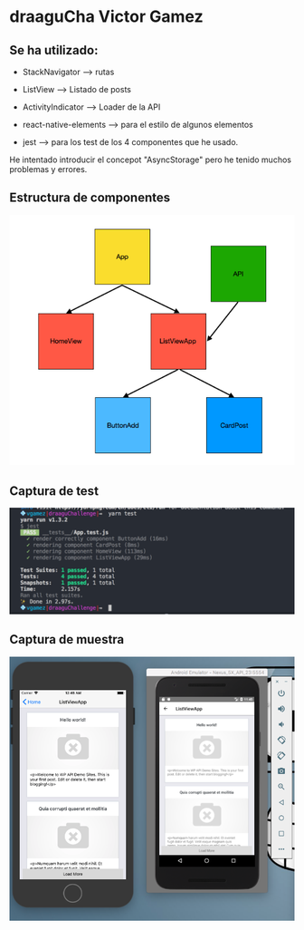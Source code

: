 # draaguCha Victor Gamez
## Se ha utilizado: 

- StackNavigator --> rutas

- ListView --> Listado de posts

- ActivityIndicator --> Loader de la API

- react-native-elements --> para el estilo de algunos elementos

- jest --> para los test de los 4 componentes que he usado. 

He intentado introducir el concepot "AsyncStorage" pero he tenido muchos problemas y errores.

## Estructura de componentes 

![Img](https://github.com/VGamezz19/draaguCha/blob/master/public/img/estructura.png)

 ## Captura de test

![Img](https://github.com/VGamezz19/draaguCha/blob/master/public/img/test.png)

 ## Captura de muestra

 ![Img](https://github.com/VGamezz19/draaguCha/blob/master/public/img/moviles.png)
